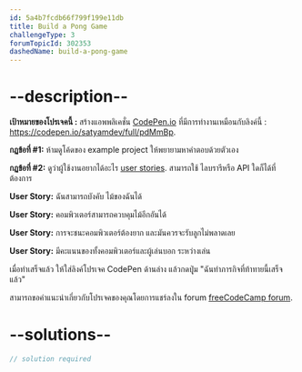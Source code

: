 ```yaml
---
id: 5a4b7fcdb66f799f199e11db
title: Build a Pong Game
challengeType: 3
forumTopicId: 302353
dashedName: build-a-pong-game
---
```


# --description--

**เป้าหมายของโปรเจคนี้ :** สร้างแอพพลิเคชั่น [CodePen.io](https://codepen.io) ที่มีการทำงานเหมือนกับลิงค์นี้ : <https://codepen.io/satyamdev/full/pdMmBp>.

**กฏข้อที่ #1:** ห้ามดูโค้ดของ example project ให้พยายามหาคำตอบด้วยตัวเอง

**กฏข้อที่ #2:** ดูว่าผู้ใช้งานอยากได้อะไร [user stories](https://en.wikipedia.org/wiki/User_story). สามารถใช้ ไลบรารีหรือ API ใดก็ได้ที่ต้องการ

**User Story:** ฉันสามารถบังคับ ไม้ของฉันได้

**User Story:** คอมพิวเตอร์สามารถควบคุมไม้อีกอันได้

**User Story:** การจะชนะคอมพิวเตอร์ต้องยาก และมันควรจะรับลูกไม่พลาดเลย

**User Story:** มีคะแนนของทั้งคอมพิวเตอร์และผู้เล่นบอก ระหว่างเล่น

เมื่อทำเสร็จแล้ว ให้ใส่ลิงค์โปรเจค CodePen ด้านล่าง แล้วกดปุุ่ม "ฉันทำภารกิจที่ท้าทายนี้เสร็จแล้ว"

สามารถขอคำแนะนำเกี่ยวกับโปรเจคของคุณโดยการแชร์ลงใน forum [freeCodeCamp forum](https://forum.freecodecamp.org/c/project-feedback/409).

# --solutions--

```js
// solution required
```
